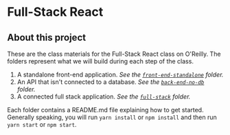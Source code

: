 # Full-Stack React

## About this project
These are the class materials for the Full-Stack React class on O'Reilly. The folders represent what we will build during each step of the class.

1. A standalone front-end application. *See the [`front-end-standalone`](/front-end-standalone) folder.*
2. An API that isn't connected to a database. *See the [`back-end-no-db`](/back-end-no-db) folder.*
3. A connected full stack application. *See the [`full-stack`](/full-stack) folder.*

Each folder contains a README.md file explaining how to get started. Generally speaking, you will run `yarn install` or `npm install` and then run `yarn start` or `npm start`.

